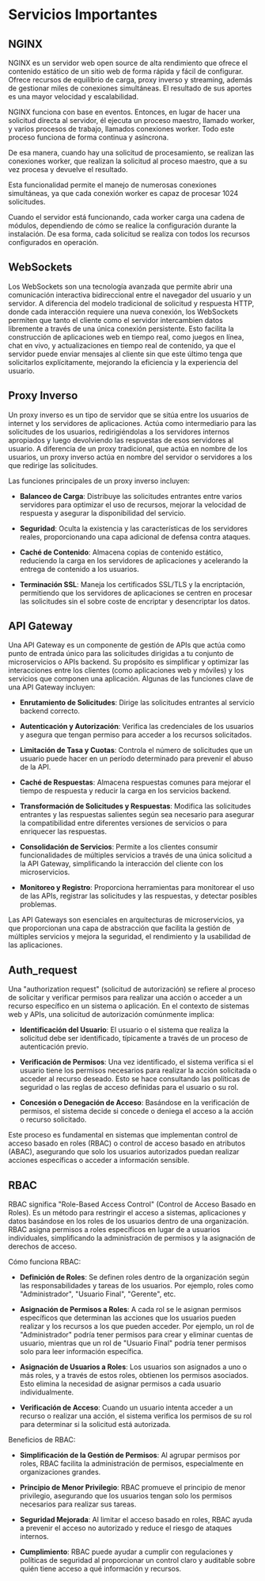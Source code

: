 # Servicios Importantes

## NGINX

NGINX es un servidor web open source de alta rendimiento que ofrece el contenido estático de un sitio web de forma
rápida y fácil de configurar. Ofrece recursos de equilibrio de carga, proxy inverso y streaming, además de gestionar miles de conexiones simultáneas. El resultado de sus aportes es una mayor velocidad y escalabilidad.

NGINX funciona con base en eventos. Entonces, en lugar de hacer una solicitud directa al servidor, él ejecuta un proceso maestro, llamado worker, y varios procesos de trabajo, llamados conexiones worker. Todo este proceso funciona de forma continua y asíncrona.

De esa manera, cuando hay una solicitud de procesamiento, se realizan las conexiones worker, que realizan la solicitud al proceso maestro, que a su vez procesa y devuelve el resultado.

Esta funcionalidad permite el manejo de numerosas conexiones simultáneas, ya que cada conexión worker es capaz de procesar 1024 solicitudes.

Cuando el servidor está funcionando, cada worker carga una cadena de módulos, dependiendo de cómo se realice la configuración durante la instalación. De esa forma, cada solicitud se realiza con todos los recursos configurados en operación.

## WebSockets

Los WebSockets son una tecnología avanzada que permite abrir una comunicación interactiva bidireccional entre el navegador del usuario y un servidor. A diferencia del modelo tradicional de solicitud y respuesta HTTP, donde cada interacción requiere una nueva conexión, los WebSockets permiten que tanto el cliente como el servidor intercambien datos libremente a través de una única conexión persistente. Esto facilita la construcción de aplicaciones web en tiempo real, como juegos en línea, chat en vivo, y actualizaciones en tiempo real de contenido, ya que el servidor puede enviar mensajes al cliente sin que este último tenga que solicitarlos explícitamente, mejorando la eficiencia y la experiencia del usuario.

## Proxy Inverso

Un proxy inverso es un tipo de servidor que se sitúa entre los usuarios de internet y los servidores de aplicaciones. Actúa como intermediario para las solicitudes de los usuarios, redirigiéndolas a los servidores internos apropiados y luego devolviendo las respuestas de esos servidores al usuario. A diferencia de un proxy tradicional, que actúa en nombre de los usuarios, un proxy inverso actúa en nombre del servidor o servidores a los que redirige las solicitudes.

Las funciones principales de un proxy inverso incluyen:

- **Balanceo de Carga**: Distribuye las solicitudes entrantes entre varios servidores para optimizar el uso de recursos, mejorar la velocidad de respuesta y asegurar la disponibilidad del servicio.

- **Seguridad**: Oculta la existencia y las características de los servidores reales, proporcionando una capa adicional de defensa contra ataques.

- **Caché de Contenido**: Almacena copias de contenido estático, reduciendo la carga en los servidores de aplicaciones y acelerando la entrega de contenido a los usuarios.

- **Terminación SSL**: Maneja los certificados SSL/TLS y la encriptación, permitiendo que los servidores de aplicaciones se centren en procesar las solicitudes sin el sobre coste de encriptar y desencriptar los datos.

## API Gateway

Una API Gateway es un componente de gestión de APIs que actúa como punto de entrada único para las solicitudes dirigidas a tu conjunto de microservicios o APIs backend. Su propósito es simplificar y optimizar las interacciones entre los clientes (como aplicaciones web y móviles) y los servicios que componen una aplicación. Algunas de las funciones clave de una API Gateway incluyen:

- **Enrutamiento de Solicitudes**: Dirige las solicitudes entrantes al servicio backend correcto.

- **Autenticación y Autorización**: Verifica las credenciales de los usuarios y asegura que tengan permiso para acceder a los recursos solicitados.

- **Limitación de Tasa y Cuotas**: Controla el número de solicitudes que un usuario puede hacer en un período determinado para prevenir el abuso de la API.

- **Caché de Respuestas**: Almacena respuestas comunes para mejorar el tiempo de respuesta y reducir la carga en los servicios backend.

- **Transformación de Solicitudes y Respuestas**: Modifica las solicitudes entrantes y las respuestas salientes según sea necesario para asegurar la compatibilidad entre diferentes versiones de servicios o para enriquecer las respuestas.

- **Consolidación de Servicios**: Permite a los clientes consumir funcionalidades de múltiples servicios a través de una única solicitud a la API Gateway, simplificando la interacción del cliente con los microservicios.

- **Monitoreo y Registro**: Proporciona herramientas para monitorear el uso de las APIs, registrar las solicitudes y las respuestas, y detectar posibles problemas.

Las API Gateways son esenciales en arquitecturas de microservicios, ya que proporcionan una capa de abstracción que facilita la gestión de múltiples servicios y mejora la seguridad, el rendimiento y la usabilidad de las aplicaciones.

## Auth_request

Una "authorization request" (solicitud de autorización) se refiere al proceso de solicitar y verificar permisos para realizar una acción o acceder a un recurso específico en un sistema o aplicación. En el contexto de sistemas web y APIs, una solicitud de autorización comúnmente implica:

- **Identificación del Usuario**: El usuario o el sistema que realiza la solicitud debe ser identificado, típicamente a través de un proceso de autenticación previo.

- **Verificación de Permisos**: Una vez identificado, el sistema verifica si el usuario tiene los permisos necesarios para realizar la acción solicitada o acceder al recurso deseado. Esto se hace consultando las políticas de seguridad o las reglas de acceso definidas para el usuario o su rol.

- **Concesión o Denegación de Acceso**: Basándose en la verificación de permisos, el sistema decide si concede o deniega el acceso a la acción o recurso solicitado.

Este proceso es fundamental en sistemas que implementan control de acceso basado en roles (RBAC) o control de acceso basado en atributos (ABAC), asegurando que solo los usuarios autorizados puedan realizar acciones específicas o acceder a información sensible.

## RBAC

RBAC significa "Role-Based Access Control" (Control de Acceso Basado en Roles). Es un método para restringir el acceso a sistemas, aplicaciones y datos basándose en los roles de los usuarios dentro de una organización. RBAC asigna permisos a roles específicos en lugar de a usuarios individuales, simplificando la administración de permisos y la asignación de derechos de acceso.

Cómo funciona RBAC:

- **Definición de Roles**: Se definen roles dentro de la organización según las responsabilidades y tareas de los usuarios. Por ejemplo, roles como "Administrador", "Usuario Final", "Gerente", etc.

- **Asignación de Permisos a Roles**: A cada rol se le asignan permisos específicos que determinan las acciones que los usuarios pueden realizar y los recursos a los que pueden acceder. Por ejemplo, un rol de "Administrador" podría tener permisos para crear y eliminar cuentas de usuario, mientras que un rol de "Usuario Final" podría tener permisos solo para leer información específica.

- **Asignación de Usuarios a Roles**: Los usuarios son asignados a uno o más roles, y a través de estos roles, obtienen los permisos asociados. Esto elimina la necesidad de asignar permisos a cada usuario individualmente.

- **Verificación de Acceso**: Cuando un usuario intenta acceder a un recurso o realizar una acción, el sistema verifica los permisos de su rol para determinar si la solicitud está autorizada.

Beneficios de RBAC:

- **Simplificación de la Gestión de Permisos**: Al agrupar permisos por roles, RBAC facilita la administración de permisos, especialmente en organizaciones grandes.

- **Principio de Menor Privilegio**: RBAC promueve el principio de menor privilegio, asegurando que los usuarios tengan solo los permisos necesarios para realizar sus tareas.

- **Seguridad Mejorada**: Al limitar el acceso basado en roles, RBAC ayuda a prevenir el acceso no autorizado y reduce el riesgo de ataques internos.

- **Cumplimiento**: RBAC puede ayudar a cumplir con regulaciones y políticas de seguridad al proporcionar un control claro y auditable sobre quién tiene acceso a qué información y recursos.
